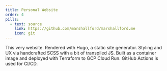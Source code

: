 ```yaml
---
title: Personal Website
order: 4
pills:
  - text: source
    link: https://github.com/marshallford/marshallford.me
    icon: git
---
```

This very website. Rendered with Hugo, a static site generator. Styling and UX via handcrafted SCSS with a bit of transpiled JS. Built as a container image and deployed with Terraform to GCP Cloud Run. GitHub Actions is used for CI/CD.
